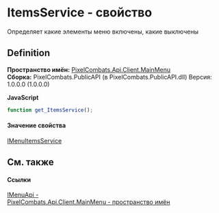 # ItemsService - свойство


Определяет какие элементы меню включены, какие выключены



## Definition
**Пространство имён:** <a href="f4714009-9472-beb7-c1e5-6a4f4154f104">PixelCombats.Api.Client.MainMenu</a>  
**Сборка:** PixelCombats.PublicAPI (в PixelCombats.PublicAPI.dll) Версия: 1.0.0.0 (1.0.0.0)

**JavaScript**
``` JavaScript
function get_ItemsService();

```



#### Значение свойства
<a href="3092af4c-cdae-2ea8-1afa-4c414442d799">IMenuItemsService</a>

## См. также


#### Ссылки
<a href="45f7d398-5972-9998-dd7a-91c72a04b5e0">IMenuApi - </a>  
<a href="f4714009-9472-beb7-c1e5-6a4f4154f104">PixelCombats.Api.Client.MainMenu - пространство имён</a>  
